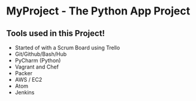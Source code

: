 # MyProject - The Python App Project

## Tools used in this Project!

-  Started of with a Scrum Board using Trello
- Git/Github/Bash/Hub
- PyCharm (Python)
- Vagrant and Chef
- Packer
- AWS / EC2
- Atom
- Jenkins
